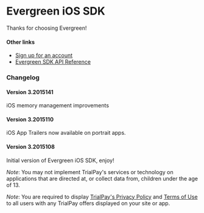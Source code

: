 Evergreen iOS SDK
================

Thanks for choosing Evergreen!

#### Other links

- [Sign up for an account](https://merchant.trialpay.com/register/?t=mb)
- [Evergreen SDK API Reference](http://help.trialpay.com/docs3/iOS/index.html)

### Changelog

#### Version 3.2015141

iOS memory management improvements

#### Version 3.2015110

iOS App Trailers now available on portrait apps.

#### Version 3.2015108

Initial version of Evergreen iOS SDK, enjoy!

*Note*: You may not implement TrialPay's services or technology on applications that are directed at, or collect data from, children under the age of 13.

*Note*: You are required to display [TrialPay's Privacy Policy](http://www.trialpay.com/legal/privacy-policy/) and [Terms of Use](http://www.trialpay.com/legal/terms/) to all users with any TrialPay offers displayed on your site or app.

